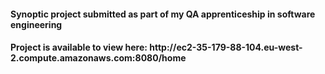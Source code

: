 <h4>Synoptic project submitted as part of my QA apprenticeship in software engineering</h4>

<h4>Project is available to view here: http://ec2-35-179-88-104.eu-west-2.compute.amazonaws.com:8080/home</h4>
